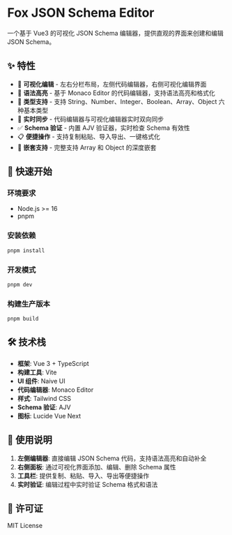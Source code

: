 # Fox JSON Schema Editor

一个基于 Vue3 的可视化 JSON Schema 编辑器，提供直观的界面来创建和编辑 JSON Schema。

## ✨ 特性

- 🎨 **可视化编辑** - 左右分栏布局，左侧代码编辑器，右侧可视化编辑界面
- 📝 **语法高亮** - 基于 Monaco Editor 的代码编辑器，支持语法高亮和格式化
- 🔧 **类型支持** - 支持 String、Number、Integer、Boolean、Array、Object 六种基本类型
- 🔄 **实时同步** - 代码编辑器与可视化编辑器实时双向同步
- ✅ **Schema 验证** - 内置 AJV 验证器，实时检查 Schema 有效性
- 📋 **便捷操作** - 支持复制粘贴、导入导出、一键格式化
- 🎯 **嵌套支持** - 完整支持 Array 和 Object 的深度嵌套

## 🚀 快速开始

### 环境要求

- Node.js >= 16
- pnpm

### 安装依赖

```bash
pnpm install
```

### 开发模式

```bash
pnpm dev
```

### 构建生产版本

```bash
pnpm build
```

## 🛠️ 技术栈

- **框架**: Vue 3 + TypeScript
- **构建工具**: Vite
- **UI 组件**: Naive UI
- **代码编辑器**: Monaco Editor
- **样式**: Tailwind CSS
- **Schema 验证**: AJV
- **图标**: Lucide Vue Next

## 📖 使用说明

1. **左侧编辑器**: 直接编辑 JSON Schema 代码，支持语法高亮和自动补全
2. **右侧面板**: 通过可视化界面添加、编辑、删除 Schema 属性
3. **工具栏**: 提供复制、粘贴、导入、导出等便捷操作
4. **实时验证**: 编辑过程中实时验证 Schema 格式和语法

## 📄 许可证

MIT License
